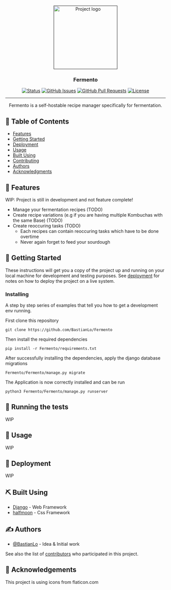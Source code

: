 <p align="center">
  <a href="" rel="noopener">
 <img width=200px height=200px src="https://cdn-icons-png.flaticon.com/512/6542/6542849.png" alt="Project logo"></a>
</p>

<h3 align="center">Fermento</h3>

<div align="center">

[![Status](https://img.shields.io/badge/status-active-success.svg)]()
[![GitHub Issues](https://img.shields.io/github/issues/kylelobo/The-Documentation-Compendium.svg)](https://github.com/BastianLo/Fermento/issues)
[![GitHub Pull Requests](https://img.shields.io/github/issues-pr/kylelobo/The-Documentation-Compendium.svg)](https://github.com/BastianLo/Fermento/pulls)
[![License](https://img.shields.io/badge/License-Apache%202.0-blue.svg)](/LICENSE)

</div>

---

<p align="center"> Fermento is a self-hostable recipe manager specifically for fermentation.
    <br> 
</p>

## 📝 Table of Contents

- [Features](#about)
- [Getting Started](#getting_started)
- [Deployment](#deployment)
- [Usage](#usage)
- [Built Using](#built_using)
- [Contributing](../CONTRIBUTING.md)
- [Authors](#authors)
- [Acknowledgments](#acknowledgement)

## 🧐 Features <a name = "about"></a>
WIP: Project is still in development and not feature complete!

* Manage your fermentation recipes (TODO)
* Create recipe variations (e.g if you are having multiple Kombuchas with the same Base) (TODO)
* Create reoccuring tasks (TODO)
  * Each recipes can contain reoccuring tasks which have to be done overtime 
  * Never again forget to feed your sourdough


## 🏁 Getting Started <a name = "getting_started"></a>

These instructions will get you a copy of the project up and running on your local machine for development and testing purposes. See [deployment](#deployment) for notes on how to deploy the project on a live system.

### Installing

A step by step series of examples that tell you how to get a development env running.

First clone this repository
```
git clone https://github.com/BastianLo/Fermento
```

Then install the required dependencies

```
pip install -r Fermento/requirements.txt
```

After successfully installing the dependencies, apply the django database migrations

```
Fermento/Fermento/manage.py migrate
```

The Application is now correctly installed and can be run

```
python3 Fermento/Fermento/manage.py runserver
```

## 🔧 Running the tests <a name = "tests"></a>
WIP

## 🎈 Usage <a name="usage"></a>
WIP

## 🚀 Deployment <a name = "deployment"></a>
WIP

## ⛏️ Built Using <a name = "built_using"></a>

- [Django](https://www.djangoproject.com/) - Web Framework
- [halfmoon](https://www.gethalfmoon.com) - Css Framework

## ✍️ Authors <a name = "authors"></a>

- [@BastianLo](https://github.com/BastianLo) - Idea & Initial work

See also the list of [contributors](https://github.com/kylelobo/The-Documentation-Compendium/contributors) who participated in this project.

## 🎉 Acknowledgements <a name = "acknowledgement"></a>
This project is using icons from flaticon.com
